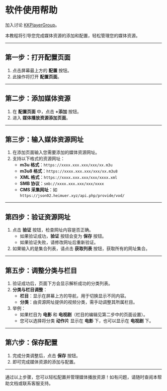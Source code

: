 
# 软件使用帮助

加入讨论 [KKPlayerGroup](https://t.me/+hY99EGEKtMo1YTVl)。

本教程将引导您完成媒体资源的添加和配置，轻松管理您的媒体资源。

---

## 第一步：打开配置页面
1. 点击屏幕最上方的 **配置** 按钮。
2. 此操作将打开 **配置页面**。

---

## 第二步：添加媒体资源
1. 在 **配置页面** 中，点击 **+添加** 按钮。
2. 进入 **媒体播放资源添加页面**。

---

## 第三步：输入媒体资源网址
1. 在添加页面输入您需要添加的媒体资源网址。
2. 支持以下格式的资源网址：
   - **m3u 格式**：`https://xxxx.xxx.xxx/xxx/xx.m3u`
   - **m3u8 格式**：`https://xxxx.xxx.xxx/xxx/xx.m3u8`
   - **XML 格式**：`https://xxxx.xxx.xxx/xxx/xxxx.xml`
   - **SMB 协议**：`smb://xxxx.xxx.xxx/xxx/xxxx`
   - **CMS 采集网址**：如 `https://json02.heimuer.xyz/api.php/provide/vod/`

---

## 第四步：验证资源网址
1. 点击 **验证** 按钮，检查网址内容是否正确。
   - 如果验证成功，**验证** 按钮会变为 **保存** 按钮。
   - 如果验证失败，请修改网址后重新验证。
2. 如果输入的是集合列表，请点击 **获取列表** 按钮，获取所有的网址集合。

---

## 第五步：调整分类与栏目
1. 验证成功后，页面下方会显示解析成功的分类列表。
2. **分类与栏目调整**：
   - **栏目**：显示在屏幕上方的导航，用于切换显示不同内容。
   - **分类**：由资源网址提供的视频分类，需手动调整其所属栏目。
3. 举例：
   - 如果栏目为 **电影** 和 **电视剧**（栏目的编辑见第二步中的页面设置）。
   - 您可以选择将分类 **动作片** 显示在 **电影** 下，也可以显示在 **电视剧** 下。

---

## 第六步：保存配置
1. 完成分类调整后，点击 **保存** 按钮。
2. 即可完成媒体资源的添加与配置。

---

通过以上步骤，您可以轻松配置并管理媒体播放资源！如有问题，请随时查阅本帮助文档或联系客服支持。
